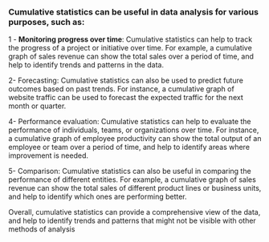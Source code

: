 ### Cumulative statistics can be useful in data analysis for various purposes, such as:

1 - **Monitoring progress over time**: Cumulative statistics can help to track the progress of a project or initiative over time. For example, a cumulative graph of sales revenue can show the total sales over a period of time, and help to identify trends and patterns in the data.

2- Forecasting: Cumulative statistics can also be used to predict future outcomes based on past trends. For instance, a cumulative graph of website traffic can be used to forecast the expected traffic for the next month or quarter.

4- Performance evaluation: Cumulative statistics can help to evaluate the performance of individuals, teams, or organizations over time. For instance, a cumulative graph of employee productivity can show the total output of an employee or team over a period of time, and help to identify areas where improvement is needed.

5- Comparison: Cumulative statistics can also be useful in comparing the performance of different entities. For example, a cumulative graph of sales revenue can show the total sales of different product lines or business units, and help to identify which ones are performing better.

Overall, cumulative statistics can provide a comprehensive view of the data, and help to identify trends and patterns that might not be visible with other methods of analysis
